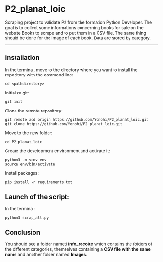 # P2_planat_loic 

Scraping project to validate P2 from the formation Python Developer.
The goal is to collect some informations concerning books for sale on the website Books to scrape and to put them in a CSV file. The same thing should be done for the image of each book.
Data are stored by category.
***

## Installation

In the terminal, move to the directory where you want to install the repository with the command line:
```
cd <pathdirectory>
```

Initialize git:
```
git init
```

Clone the remote repository:
```
git remote add origin https://github.com/Yonohi/P2_planat_loic.git
git clone https://github.com/Yonohi/P2_planat_loic.git
```
Move to the new folder:
```
cd P2_planat_loic
```

Create the development environment and activate it:
```
python3 -m venv env
source env/bin/activate
```

Install packages:
```
pip install -r requirements.txt
```
## Launch of the script:
In the terminal:
```
python3 scrap_all.py
```

## Conclusion
You should see a folder named **Info_recolte** which contains the folders of the different categories, themselves containing a **CSV file with the same name** and another folder named **Images**.




